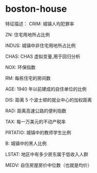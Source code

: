 # boston-house


特征描述：
CRIM: 城镇人均犯罪率

ZN: 住宅用地所占比例

INDUS: 城镇中非住宅用地所占比例

CHAS: CHAS 虚拟变量,用于回归分析

NOX: 环保指数

RM: 每栋住宅的房间数

AGE: 1940 年以前建成的自住单位的比例

DIS: 距离 5 个波士顿的就业中心的加权距离

RAD: 距离高速公路的便利指数

TAX: 每一万美元的不动产税率

PRTATIO: 城镇中的教师学生比例

B: 城镇中的黑人比例

LSTAT: 地区中有多少房东属于低收入人群

MEDV: 自住房屋房价中位数（也就是均价）

